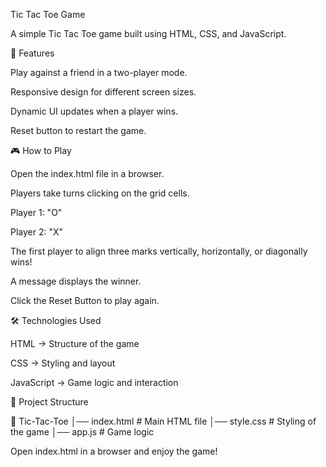 Tic Tac Toe Game

A simple Tic Tac Toe game built using HTML, CSS, and JavaScript.

🚀 Features

Play against a friend in a two-player mode.

Responsive design for different screen sizes.

Dynamic UI updates when a player wins.

Reset button to restart the game.

🎮 How to Play

Open the index.html file in a browser.

Players take turns clicking on the grid cells.

Player 1: "O"

Player 2: "X"

The first player to align three marks vertically, horizontally, or diagonally wins!

A message displays the winner.

Click the Reset Button to play again.

🛠️ Technologies Used

HTML → Structure of the game

CSS → Styling and layout

JavaScript → Game logic and interaction

📂 Project Structure

📂 Tic-Tac-Toe
│── index.html      # Main HTML file
│── style.css       # Styling of the game
│── app.js          # Game logic

Open index.html in a browser and enjoy the game!
